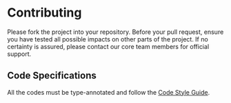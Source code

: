 # Contributing

Please fork the project into your repository. Before your pull request, ensure you have tested all possible impacts on other parts of the project. If no certainty is assured, please contact our core team members for official support.

## Code Specifications

All the codes must be type-annotated and follow the [Code Style Guide](docs/Code%20Style%20Guide.md).
